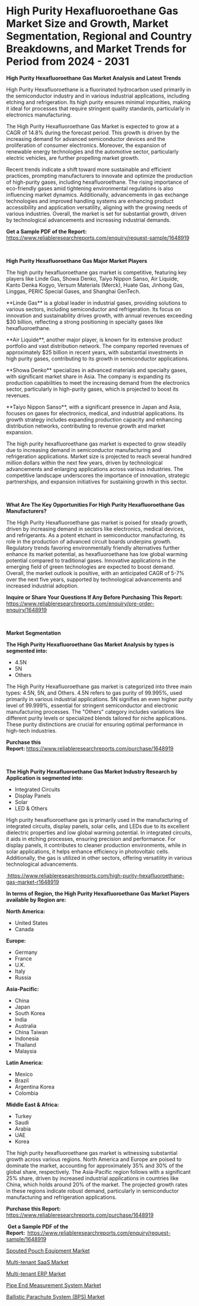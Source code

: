 <p><h1>High Purity Hexafluoroethane Gas Market Size and Growth, Market Segmentation, Regional and Country Breakdowns, and Market Trends for Period from 2024 -  2031</h1></p><p><strong>High Purity Hexafluoroethane Gas Market Analysis and Latest Trends</strong></p>
<p><p>High Purity Hexafluoroethane is a fluorinated hydrocarbon used primarily in the semiconductor industry and in various industrial applications, including etching and refrigeration. Its high purity ensures minimal impurities, making it ideal for processes that require stringent quality standards, particularly in electronics manufacturing.</p><p>The High Purity Hexafluoroethane Gas Market is expected to grow at a CAGR of 14.8% during the forecast period. This growth is driven by the increasing demand for advanced semiconductor devices and the proliferation of consumer electronics. Moreover, the expansion of renewable energy technologies and the automotive sector, particularly electric vehicles, are further propelling market growth. </p><p>Recent trends indicate a shift toward more sustainable and efficient practices, prompting manufacturers to innovate and optimize the production of high-purity gases, including hexafluoroethane. The rising importance of eco-friendly gases amid tightening environmental regulations is also influencing market dynamics. Additionally, advancements in gas exchange technologies and improved handling systems are enhancing product accessibility and application versatility, aligning with the growing needs of various industries. Overall, the market is set for substantial growth, driven by technological advancements and increasing industrial demands.</p></p>
<p><strong>Get a Sample PDF of the Report:&nbsp;</strong> <a href="https://www.reliableresearchreports.com/enquiry/request-sample/1648919?utm_campaign=1333&utm_medium=2&utm_source=Github&utm_content=ia&utm_term=15102024&utm_id=high-purity-hexafluoroethane-gas">https://www.reliableresearchreports.com/enquiry/request-sample/1648919</a></p>
<p>&nbsp;</p>
<p><strong>High Purity Hexafluoroethane Gas Major Market Players</strong></p>
<p><p>The high purity hexafluoroethane gas market is competitive, featuring key players like Linde Gas, Showa Denko, Taiyo Nippon Sanso, Air Liquide, Kanto Denka Kogyo, Versum Materials (Merck), Huate Gas, Jinhong Gas, Linggas, PERIC Special Gases, and Shanghai GenTech. </p><p>**Linde Gas** is a global leader in industrial gases, providing solutions to various sectors, including semiconductor and refrigeration. Its focus on innovation and sustainability drives growth, with annual revenues exceeding $30 billion, reflecting a strong positioning in specialty gases like hexafluoroethane.</p><p>**Air Liquide**, another major player, is known for its extensive product portfolio and vast distribution network. The company reported revenues of approximately $25 billion in recent years, with substantial investments in high purity gases, contributing to its growth in semiconductor applications.</p><p>**Showa Denko** specializes in advanced materials and specialty gases, with significant market share in Asia. The company is expanding its production capabilities to meet the increasing demand from the electronics sector, particularly in high-purity gases, which is projected to boost its revenues.</p><p>**Taiyo Nippon Sanso**, with a significant presence in Japan and Asia, focuses on gases for electronics, medical, and industrial applications. Its growth strategy includes expanding production capacity and enhancing distribution networks, contributing to revenue growth and market expansion.</p><p>The high purity hexafluoroethane gas market is expected to grow steadily due to increasing demand in semiconductor manufacturing and refrigeration applications. Market size is projected to reach several hundred million dollars within the next few years, driven by technological advancements and enlarging applications across various industries. The competitive landscape underscores the importance of innovation, strategic partnerships, and expansion initiatives for sustaining growth in this sector.</p></p>
<p>&nbsp;</p>
<p><strong>What Are The Key Opportunities For High Purity Hexafluoroethane Gas Manufacturers?</strong></p>
<p><p>The High Purity Hexafluoroethane gas market is poised for steady growth, driven by increasing demand in sectors like electronics, medical devices, and refrigerants. As a potent etchant in semiconductor manufacturing, its role in the production of advanced circuit boards underpins growth. Regulatory trends favoring environmentally friendly alternatives further enhance its market potential, as hexafluoroethane has low global warming potential compared to traditional gases. Innovative applications in the emerging field of green technologies are expected to boost demand. Overall, the market outlook is positive, with an anticipated CAGR of 5-7% over the next five years, supported by technological advancements and increased industrial adoption.</p></p>
<p><strong>Inquire or Share Your Questions If Any Before Purchasing This Report:</strong> <a href="https://www.reliableresearchreports.com/enquiry/pre-order-enquiry/1648919?utm_campaign=1333&utm_medium=2&utm_source=Github&utm_content=ia&utm_term=15102024&utm_id=high-purity-hexafluoroethane-gas">https://www.reliableresearchreports.com/enquiry/pre-order-enquiry/1648919</a></p>
<p>&nbsp;</p>
<p><strong>Market Segmentation</strong></p>
<p><strong>The High Purity Hexafluoroethane Gas Market Analysis by types is segmented into:</strong></p>
<p><ul><li>4.5N</li><li>5N</li><li>Others</li></ul></p>
<p><p>The High Purity Hexafluoroethane gas market is categorized into three main types: 4.5N, 5N, and Others. 4.5N refers to gas purity of 99.995%, used primarily in various industrial applications. 5N signifies an even higher purity level of 99.999%, essential for stringent semiconductor and electronic manufacturing processes. The "Others" category includes variations like different purity levels or specialized blends tailored for niche applications. These purity distinctions are crucial for ensuring optimal performance in high-tech industries.</p></p>
<p><strong>Purchase this Report:&nbsp;</strong><a href="https://www.reliableresearchreports.com/purchase/1648919?utm_campaign=1333&utm_medium=2&utm_source=Github&utm_content=ia&utm_term=15102024&utm_id=high-purity-hexafluoroethane-gas">https://www.reliableresearchreports.com/purchase/1648919</a></p>
<p>&nbsp;</p>
<p><strong>The High Purity Hexafluoroethane Gas Market Industry Research by Application is segmented into:</strong></p>
<p><ul><li>Integrated Circuits</li><li>Display Panels</li><li>Solar</li><li>LED & Others</li></ul></p>
<p><p>High purity hexafluoroethane gas is primarily used in the manufacturing of integrated circuits, display panels, solar cells, and LEDs due to its excellent dielectric properties and low global warming potential. In integrated circuits, it aids in etching processes, ensuring precision and performance. For display panels, it contributes to cleaner production environments, while in solar applications, it helps enhance efficiency in photovoltaic cells. Additionally, the gas is utilized in other sectors, offering versatility in various technological advancements.</p></p>
<p><a href="https://www.reliableresearchreports.com/high-purity-hexafluoroethane-gas-market-r1648919?utm_campaign=1333&utm_medium=2&utm_source=Github&utm_content=ia&utm_term=15102024&utm_id=high-purity-hexafluoroethane-gas">&nbsp;https://www.reliableresearchreports.com/high-purity-hexafluoroethane-gas-market-r1648919</a></p>
<p><strong>In terms of Region, the High Purity Hexafluoroethane Gas Market Players available by Region are:</strong></p>
<p>
    <p> <strong> North America: </strong>
        <ul>
            <li>United States</li>
            <li>Canada</li>
        </ul>
        </p> 
    <p> <strong> Europe: </strong>
        <ul>
            <li>Germany</li>
            <li>France</li>
            <li>U.K.</li>
            <li>Italy</li>
            <li>Russia</li>
        </ul>
        </p> 
    <p> <strong> Asia-Pacific: </strong>
        <ul>
            <li>China</li>
            <li>Japan</li>
            <li>South Korea</li>
            <li>India</li>
            <li>Australia</li>
            <li>China Taiwan</li>
            <li>Indonesia</li>
            <li>Thailand</li>
            <li>Malaysia</li>
        </ul>
        </p> 
    <p> <strong> Latin America: </strong>
        <ul>
            <li>Mexico</li>
            <li>Brazil</li>
            <li>Argentina Korea</li>
            <li>Colombia</li>
        </ul>
        </p> 
    <p> <strong> Middle East & Africa: </strong>
        <ul>
            <li>Turkey</li>
            <li>Saudi</li>
            <li>Arabia</li>
            <li>UAE</li>
            <li>Korea</li>
        </ul>
    </p>
    </p>
<p><p>The high purity hexafluoroethane gas market is witnessing substantial growth across various regions. North America and Europe are poised to dominate the market, accounting for approximately 35% and 30% of the global share, respectively. The Asia-Pacific region follows with a significant 25% share, driven by increased industrial applications in countries like China, which holds around 20% of the market. The projected growth rates in these regions indicate robust demand, particularly in semiconductor manufacturing and refrigeration applications.</p></p>
<p><strong>Purchase this Report: </strong><a href="https://www.reliableresearchreports.com/purchase/1648919?utm_campaign=1333&utm_medium=2&utm_source=Github&utm_content=ia&utm_term=15102024&utm_id=high-purity-hexafluoroethane-gas">https://www.reliableresearchreports.com/purchase/1648919</a></p>
<p>&nbsp;<strong>Get a Sample PDF of the Report:&nbsp;&nbsp;</strong><a href="https://www.reliableresearchreports.com/enquiry/request-sample/1648919?utm_campaign=1333&utm_medium=2&utm_source=Github&utm_content=ia&utm_term=15102024&utm_id=high-purity-hexafluoroethane-gas">https://www.reliableresearchreports.com/enquiry/request-sample/1648919</a></p>
<p><strong></strong></p>
<p><p><a href="https://www.linkedin.com/pulse/spouted-pouch-equipment-market-revolution-2024-2031-wq8he?utm_campaign=1333&utm_medium=2&utm_source=Github&utm_content=ia&utm_term=15102024&utm_id=high-purity-hexafluoroethane-gas">Spouted Pouch Equipment Market</a></p><p><a href="https://www.linkedin.com/pulse/multi-tenant-saas-market-trends-strategic-insights-2024-rscbc?trk=public_post_embed_feed-article-content&utm_campaign=1333&utm_medium=2&utm_source=Github&utm_content=ia&utm_term=15102024&utm_id=high-purity-hexafluoroethane-gas">Multi-tenant SaaS Market</a></p><p><a href="https://www.linkedin.com/pulse/regional-adaptations-global-multi-tenant-erp-market-trends-r484c?trk=public_post_embed_feed-article-content&utm_campaign=1333&utm_medium=2&utm_source=Github&utm_content=ia&utm_term=15102024&utm_id=high-purity-hexafluoroethane-gas">Multi-tenant ERP Market</a></p><p><a href="https://www.linkedin.com/pulse/pipe-end-measurement-system-mosaic-piecing-together-qlvbe?utm_campaign=1333&utm_medium=2&utm_source=Github&utm_content=ia&utm_term=15102024&utm_id=high-purity-hexafluoroethane-gas">Pipe End Measurement System Market</a></p><p><a href="https://www.linkedin.com/pulse/pulse-ballistic-parachute-system-bps-rhythms-change-market-mvjhc?trk=public_post_embed_feed-article-content&utm_campaign=1333&utm_medium=2&utm_source=Github&utm_content=ia&utm_term=15102024&utm_id=high-purity-hexafluoroethane-gas">Ballistic Parachute System (BPS) Market</a></p></p>